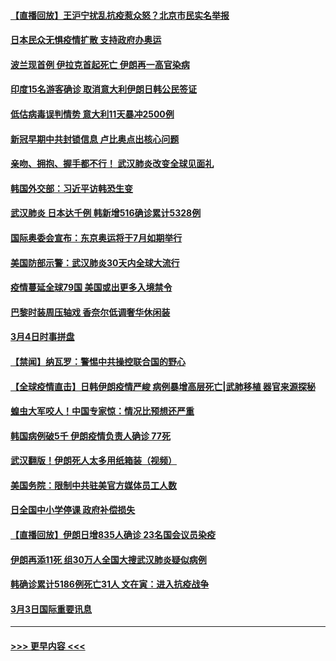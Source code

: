 #### [【直播回放】王沪宁扰乱抗疫惹众怒？北京市民实名举报](../pages/prog202/a102789799.md?t=03050031) 
#### [日本民众无惧疫情扩散 支持政府办奥运](../pages/prog202/a102791580.md?t=03050031) 
#### [波兰现首例 伊拉克首起死亡 伊朗再一高官染病](../pages/prog202/a102791525.md?t=03050031) 
#### [印度15名游客确诊 取消意大利伊朗日韩公民签证](../pages/prog202/a102791475.md?t=03050031) 
#### [低估病毒误判情势 意大利11天暴冲2500例](../pages/prog202/a102791348.md?t=03050031) 
#### [新冠早期中共封锁信息 卢比奥点出核心问题](../pages/prog202/a102791383.md?t=03050031) 
#### [亲吻、拥抱、握手都不行！ 武汉肺炎改变全球见面礼](../pages/prog202/a102791314.md?t=03050031) 
#### [韩国外交部：习近平访韩恐生变](../pages/prog202/a102791303.md?t=03050031) 
#### [武汉肺炎 日本达千例 韩新增516确诊累计5328例](../pages/prog202/a102791290.md?t=03050031) 
#### [国际奥委会宣布：东京奥运将于7月如期举行](../pages/prog202/a102791284.md?t=03050031) 
#### [美国防部示警：武汉肺炎30天内全球大流行](../pages/prog202/a102791222.md?t=03050031) 
#### [疫情蔓延全球79国 美国或出更多入境禁令](../pages/prog202/a102791179.md?t=03050031) 
#### [巴黎时装周压轴戏  香奈尔低调奢华休闲装](../pages/prog202/a102791146.md?t=03050031) 
#### [3月4日时事拼盘](../pages/prog202/a102791082.md?t=03050031) 
#### [【禁闻】纳瓦罗：警惕中共操控联合国的野心](../pages/prog202/a102791040.md?t=03050031) 
#### [【全球疫情直击】日韩伊朗疫情严峻 病例暴增高层死亡|武肺移植 器官来源探秘](../pages/prog202/a102791016.md?t=03050031) 
#### [蝗虫大军咬人！中国专家惊：情况比预想还严重](../pages/prog202/a102790691.md?t=03050031) 
#### [韩国病例破5千 伊朗疫情负责人确诊 77死](../pages/prog202/a102790954.md?t=03050031) 
#### [武汉翻版！伊朗死人太多用纸箱装（视频）](../pages/prog202/a102790888.md?t=03050031) 
#### [美国务院：限制中共驻美官方媒体员工人数](../pages/prog202/a102790926.md?t=03050031) 
#### [日全国中小学停课 政府补偿损失](../pages/prog202/a102790884.md?t=03050031) 
#### [【直播回放】伊朗日增835人确诊 23名国会议员染疫](../pages/prog202/a102789798.md?t=03050031) 
#### [伊朗再添11死 组30万人全国大搜武汉肺炎疑似病例](../pages/prog202/a102790794.md?t=03050031) 
#### [韩确诊累计5186例死亡31人 文在寅：进入抗疫战争](../pages/prog202/a102790745.md?t=03050031) 
#### [3月3日国际重要讯息](../pages/prog202/a102790710.md?t=03050031) 

----
#### [ >>> 更早内容 <<< ](../indexes/prog202-earlier.md)

